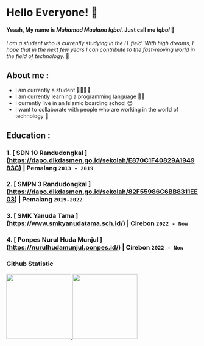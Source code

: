 # Hello Everyone! 👋
#### Yeaah, My name is *Muhamad Maulana Iqbal*. Just call me *Iqbal* 📌
_I am a student who is currently studying in the IT field. With high dreams, I hope that in the next few years I can contribute to the fast-moving world in the field of technology._ 🎯

## About me : 
- I am currently a student 👨‍💻🧑‍🏫
- I am currently learning a programming language 👨‍💻
- I currently live in an Islamic boarding school 😊
- I want to collaborate with people who are working in the world of technology 🤩

## Education : 
### 1. [ SDN 10 Randudongkal ] (https://dapo.dikdasmen.go.id/sekolah/E870C1F40829A194983C) | Pemalang `2013 - 2019`
### 2. [ SMPN 3 Randudongkal ] (https://dapo.dikdasmen.go.id/sekolah/82F55986C6BB8311EE03) | Pemalang `2019-2022`
### 3. [ SMK Yanuda Tama ] (https://www.smkyanudatama.sch.id/) | Cirebon `2022 - Now`
### 4. [ Ponpes Nurul Huda Munjul ] (https://nurulhudamunjul.ponpes.id/) | Cirebon `2022 - Now`

### Github Statistic
<p align="left">
<a href="https://github.com/gilangadhan">
<img height="170em" src="https://github-readme-stats-eight-theta.vercel.app/api/top-langs/?username=gilangadhan&layout=compact&langs_count=8&theme=buefy"/>
<img height="170em" src="https://github-readme-stats-eight-theta.vercel.app/api?username=gilangadhan&show_icons=true&theme=buefy&include_all_commits=true&count_private=true"/>
</a>
</p>


